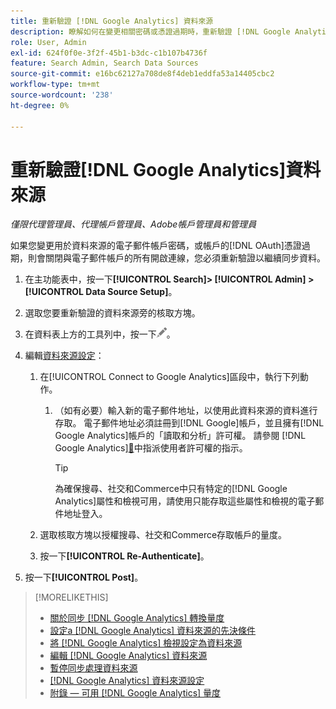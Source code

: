 ```yaml
---
title: 重新驗證 [!DNL Google Analytics] 資料來源
description: 瞭解如何在變更相關密碼或憑證過期時，重新驗證 [!DNL Google Analytics] 資料來源。
role: User, Admin
exl-id: 624f0f0e-3f2f-45b1-b3dc-c1b107b4736f
feature: Search Admin, Search Data Sources
source-git-commit: e16bc62127a708de8f4deb1eddfa53a14405cbc2
workflow-type: tm+mt
source-wordcount: '238'
ht-degree: 0%

---
```


# 重新驗證[!DNL Google Analytics]資料來源

*僅限代理管理員、代理帳戶管理員、Adobe帳戶管理員和管理員*

如果您變更用於資料來源的電子郵件帳戶密碼，或帳戶的[!DNL OAuth]憑證過期，則會關閉與電子郵件帳戶的所有開啟連線，您必須重新驗證以繼續同步資料。

1. 在主功能表中，按一下&#x200B;**[!UICONTROL Search]> [!UICONTROL Admin] >[!UICONTROL Data Source Setup]**。

1. 選取您要重新驗證的資料來源旁的核取方塊。

1. 在資料表上方的工具列中，按一下![編輯](/help/search-social-commerce/assets/edit.png "編輯")。

1. 編輯[資料來源設定](data-source-settings.md)：

   1. 在[!UICONTROL Connect to Google Analytics]區段中，執行下列動作。

      1. （如有必要）輸入新的電子郵件地址，以使用此資料來源的資料進行存取。 電子郵件地址必須註冊到[!DNL Google]帳戶，並且擁有[!DNL Google Analytics]帳戶的「讀取和分析」許可權。 請參閱 [!DNL Google Analytics][&#128279;](https://support.google.com/analytics/answer/9305587)中指派使用者許可權的指示。

         >[!TIP]
         >
         >為確保搜尋、社交和Commerce中只有特定的[!DNL Google Analytics]屬性和檢視可用，請使用只能存取這些屬性和檢視的電子郵件地址登入。

   1. 選取核取方塊以授權搜尋、社交和Commerce存取帳戶的量度。

   1. 按一下&#x200B;**[!UICONTROL Re-Authenticate]**。

1. 按一下&#x200B;**[!UICONTROL Post]**。

>[!MORELIKETHIS]
>
>* [關於同步 [!DNL Google Analytics] 轉換量度](data-source-about.md)
>* [設定a [!DNL Google Analytics] 資料來源的先決條件](data-source-prerequisites.md)
>* [將 [!DNL Google Analytics] 檢視設定為資料來源](data-source-configure.md)
>* [編輯 [!DNL Google Analytics] 資料來源](data-source-edit.md)
>* [暫停同步處理資料來源](data-source-pause.md)
>* [[!DNL Google Analytics] 資料來源設定](data-source-settings.md)
>* [附錄 — 可用 [!DNL Google Analytics] 量度](data-source-ga-metrics.md)
